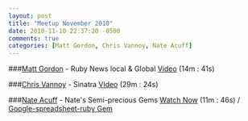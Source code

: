 ```yaml
---
layout: post
title: "Meetup November 2010"
date: 2010-11-10 22:37:20 -0500
comments: true
categories: [Matt Gordon, Chris Vannoy, Nate Acuff]
---
```



###[Matt Gordon](https://twitter.com/esquivalient) - Ruby News local & Global
[Video](http://podcast.404dev.com/episodes/012_Matt_Gordon-Ruby_News.m4v) (14m : 41s)


###[Chris Vannoy](https://twitter.com/cvannoy) - Sinatra
[Video](http://podcast.404dev.com/episodes/013_Chris_Vannoy-Sinatra.m4v) (29m : 24s)


###[Nate Acuff](https://twitter.com/mediocretes) - Nate's Semi-precious Gems
[Watch Now](http://podcast.404dev.com/episodes/014_Nate_Acuff-Nates_Semi-precious_Gems.m4v) (11m : 46s) /
[Google-spreadsheet-ruby Gem](https://github.com/gimite/google-spreadsheet-ruby)
